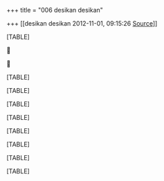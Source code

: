 +++
title = "006 desikan desikan"

+++
[[desikan desikan	2012-11-01, 09:15:26 [Source](https://groups.google.com/g/bvparishat/c/0yW5HVmTlaE)]]



[TABLE]





[TABLE]

[TABLE]

[TABLE]

[TABLE]

[TABLE]

[TABLE]

[TABLE]

[TABLE]

